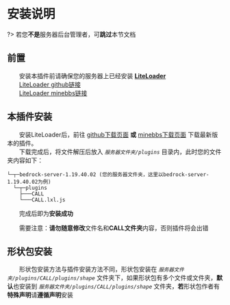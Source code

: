 # 安装说明

?> 若您**不是**服务器后台管理者，可**跳过**本节文档

## 前置
&emsp;&emsp;安装本插件前请确保您的服务器上已经安装 [**LiteLoader**](https://minewiki.net/LiteLoader)  
&emsp;&emsp;[LiteLoader github链接](https://github.com/LiteLDev/LiteLoaderBDS)  
&emsp;&emsp;[LiteLoader minebbs链接](https://www.minebbs.com/liteloader/)

## 本插件安装
&emsp;&emsp;安装LiteLoader后，前往 [github下载页面](https://github.com/superx101/CALL/releases) **或** [minebbs下载页面](https://www.minebbs.com/resources/call.4910/) 下载最新版本的插件。  
&emsp;&emsp;下载完成后，将文件解压后放入 *`服务器文件夹/plugins`* 目录内，此时您的文件夹内容如下：    
```
└─┬─bedrock-server-1.19.40.02 (您的服务器文件夹，这里以bedrock-server-1.19.40.02为例)
  └─┬─plugins
    ├───CALL
    └───CALL.lxl.js
```
&emsp;&emsp;完成后即为**安装成功**

&emsp;&emsp;需要注意：**请勿随意修改**文件名和**CALL文件夹**内容，否则插件将会出错

## 形状包安装
&emsp;&emsp;形状包安装方法与插件安装方法不同，形状包安装在 *`服务器文件夹/plugins/CALL/plugins/shape`* 文件夹下，如果形状包有多个文件或文件夹，**默认**也安装到 *`服务器文件夹/plugins/CALL/plugins/shape`* 文件夹，**若**形状包作者有**特殊声明**请**遵循声明**安装